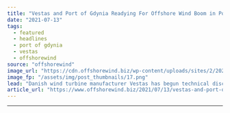 ```yaml
---
title: "Vestas and Port of Gdynia Readying For Offshore Wind Boom in Poland"
date: "2021-07-13"
tags: 
  - featured
  - headlines
  - port of gdynia
  - vestas
  - offshorewind
source: "offshorewind"
image_url: "https://cdn.offshorewind.biz/wp-content/uploads/sites/2/2021/07/13112002/Port-of-Gdynia.png"
image_fp: "/assets/img/post_thumbnails/17.png"
lead: "Danish wind turbine manufacturer Vestas has begun technical discussions with the Port of Gdynia"
article_url: "https://www.offshorewind.biz/2021/07/13/vestas-and-port-of-gdynia-readying-for-offshore-wind-boom-in-poland/"
---
```


---
